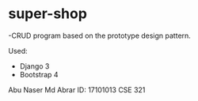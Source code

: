 # super-shop
-CRUD program based on the prototype design pattern.

Used:

- Django 3
- Bootstrap 4


Abu Naser Md Abrar
ID: 17101013 
CSE 321
